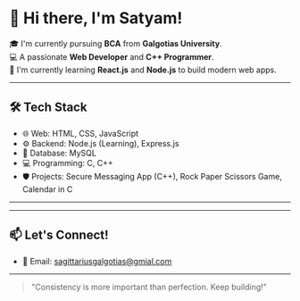 # 👋 Hi there, I'm Satyam!

🎓 I'm currently pursuing **BCA** from **Galgotias University**.  
💻 A passionate **Web Developer** and **C++ Programmer**.  
🚀 I'm currently learning **React.js** and **Node.js** to build modern web apps.  

---

## 🛠️ Tech Stack
- 🌐 Web: HTML, CSS, JavaScript
- ⚙️ Backend: Node.js (Learning), Express.js
- 💾 Database: MySQL
- 💻 Programming: C, C++
- 🛡️ Projects: Secure Messaging App (C++), Rock Paper Scissors Game, Calendar in C

---


---

## 📫 Let's Connect!
- 📧 Email: sagittariusgalgotias@gmial.com

---

> "Consistency is more important than perfection. Keep building!"

<!---
satyam-2309/satyam-2309 is a ✨ special ✨ repository because its `README.md` (this file) appears on your GitHub profile.
You can click the Preview link to take a look at your changes.
--->

